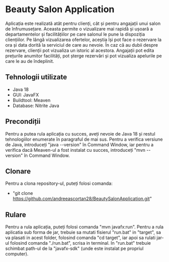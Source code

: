# Beauty Salon Application
Aplicația este realizată atât pentru clienți, cât și pentru angajații unui salon de înfrumusețare. Aceasta permite o vizualizare mai rapidă
și ușoară a departamentelor și facilitățiilor pe care salonul le pune la dispoziția cliențiilor. Pe lângă vizualizarea ofertelor, aceștia 
își pot face o rezervare la ora și data dorită la serviciul de care au nevoie. În caz că au dubii despre rezervare, clienții
pot vizualiza un istoric al acestora. Angajații pot edita prețurile anumitor facilități, pot șterge rezervări și pot vizualiza apelurile pe care
le au de îndeplinit.

## Tehnologii utilizate 
* Java 18
* GUI: JavaFX
* Buildtool: Meaven
* Database: Nitrite Java

## Precondiții 
Pentru a putea rula aplicația cu succes, aveți nevoie de Java 18 și restul tehnologiilor enumerate în paragraful de mai sus.
Pentru a verifica versiune de Java, introduceți "java --version" în Command Window, iar pentru a verifica dacă Meaven-ul a fost instalat
cu succes, introduceți "mvn --version" în Command Window.

## Clonare
Pentru a clona repository-ul, puteți folosi comanda:
* "git clone https://github.com/andreeascortan28/BeautySalonApplication.git"

## Rulare
Pentru a rula aplicația, puteți folosi comanda "mvn javafx:run".
Pentru a rula aplicatia sub forma de jar, trebuie sa mutati fisierul "run.bat" in "target", sa va plasati in acest folder, folosind comanda "cd target", iar apoi sa rulati jar-ul folosind comanda "./run.bat", scrisa in terminal.
In "run.bat" trebuie schimbat path-ul de la "javafx-sdk" (unde este instalat pe propriul computer).


